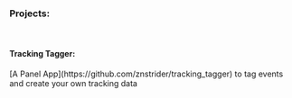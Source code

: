 ### Projects:
<br>
<h4> Tracking Tagger:</h4>
[A Panel App](https://github.com/znstrider/tracking_tagger) to tag events and create your own tracking data
